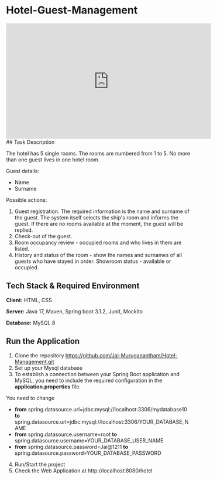 # Hotel-Guest-Management
<iframe width="560" height="315" src="https://www.youtube.com/embed/ExdMYFfACvY" title="YouTube video player" frameborder="0" allow="accelerometer; autoplay; clipboard-write; encrypted-media; gyroscope; picture-in-picture; web-share" allowfullscreen></iframe>
## Task Description

The hotel has 5 single rooms. The rooms are numbered from 1 to 5.
No more than one guest lives in one hotel room.

Guest details: 
- Name
- Surname

Possible actions:
1. Guest registration. The required information is the name and surname of the guest. The system itself selects the ship's room and informs the guest. If there are no rooms available at the moment, the guest will be replied.
2. Check-out of the guest.
3. Room occupancy review - occupied rooms and who lives in them are listed.
4. History and status of the room - show the names and surnames of all guests who have stayed in order. Showroom status - available or occupied.

## Tech Stack & Required Environment
**Client:** HTML, CSS

**Server:** Java 17, Maven, Spring boot 3.1.2, Junit, Mockito

**Database:** MySQL 8

## Run the Application

1.  Clone the repository https://github.com/Jai-Muruganantham/Hotel-Management.git
2. Set up your Mysql database
3. To establish a connection between your Spring Boot application and MySQL, you need to include the required configuration in the **application.properties** file.

You need to change 

  * **from** spring.datasource.url=jdbc:mysql://localhost:3306/mydatabase10    **to**   spring.datasource.url=jdbc:mysql://localhost:3306/YOUR_DATABASE_NAME
  * **from** spring.datasource.username=root    **to** spring.datasource.username=YOUR_DATABASE_USER_NAME
  * **from** spring.datasource.password=Jai@1211    **to** spring.datasource.password=YOUR_DATABASE_PASSWORD
4. Run/Start the project
5. Check the Web Application at http://localhost:8080/hotel

